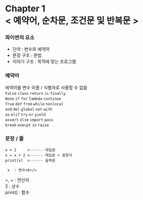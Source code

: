 Chapter 1<br/>
< 예약어, 순차문, 조건문 및 반복문 >
=====================


### 파이썬의 요소
- 단어 : 변수와 예약어
- 문장 구조 : 문법
- 이야기 구조 : 목적에 맞는 프로그램


### 예약어
에약어를 변수 이름 / 식별자로 사욜할 수 없음<br/>
`False`  `class`  `return`  `is`  `finally` <br/>
`None`  `if`  `for`  `lambda`  `continue` <br/>
`True`  `def`  `from`  `while`  `nonlocal` <br/>
`and`  `del`  `global`  `not`  `with`<br/>
`as`  `elif`  `try`  `or`  `yield`<br/>
`assert`  `else`  `import`  `pass`<br/>
`break`  `execpt`  `in`  `raise`


### 문장 / 줄
```
x = 2     <------ 대입문
x = x + 2 <------ 대입문 + 표현식
print(x)  <------ 출력문
```

     x  : 변수<br/>
  =, +  : 연산자<br/>
     2  : 상수<br/>
print() : 함수<br/>
